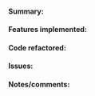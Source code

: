 #### Summary:

#### Features implemented:

#### Code refactored:

#### Issues:

#### Notes/comments:
